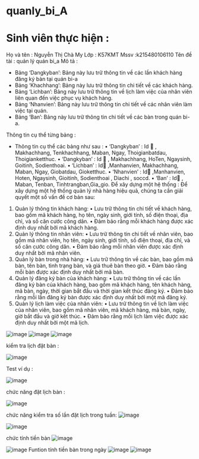 # quanly_bi_A

# Sinh viên thực hiện :
Họ và tên : Nguyễn Thị Chà My
Lớp : K57KMT
Mssv :k215480106110
Tên đề tài : quản lý quán bi_a
Mô tả :
-	Bảng ‘Dangkyban’: Bảng này lưu trữ thông tin về các lần khách hàng đăng ký bàn tại quán bi-a
-	Bảng ‘Khachhang’: Bảng này lưu trữ thông tin chi tiết về các khách hàng.
-	Bảng ‘Lichban’: Bảng này lưu trữ thông tin về lịch làm việc của nhân viên liên quan đến việc phục vụ khách hàng.
-	Bảng ‘Nhanvien’: Bảng này lưu trữ thông tin chi tiết về các nhân viên làm việc tại quán.
-	Bảng ‘Ban’: Bảng này lưu trữ thông tin chi tiết về các bàn trong quán bi-a.


Thông tin cụ thể từng bảng :
-	Thông tin cụ thể các bảng như sau :
•	‘Dangkyban’ : Id  🔑 , Makhachhang, Tenkhachhang, Maban, Ngay, Thoigianbatdau, Thoigianketthuc.
•	‘Dangkyban’ : Id 🔑 , Makhachhang, HoTen, Ngaysinh, Goitinh, Sodienthoai.
•	‘Lichban’ : Id🔑 ,Manhanvien, Makhachhang, Maban, Ngay, Giobatdau, Gioketthuc.
•	‘Nhanvien’ : Id🔑 ,Manhanvien, Hoten, Ngaysinh, Gioitinh, Sodienthoai , Diachi , soccd.
•	‘Ban’ : Id🔑 , Maban, Tenban, Tinhtrangban,Gia_gio.
Để xây dựng một hệ thống :
	Để xây dựng một hệ thống quản lý nhà hàng hiệu quả, chúng ta cần giải quyết một số vấn đề cơ bản sau:
1.	Quản lý thông tin khách hàng:
•	Lưu trữ thông tin chi tiết về khách hàng, bao gồm mã khách hàng, họ tên, ngày sinh, giới tính, số điện thoại, địa chỉ, và số căn cước công dân.
•	Đảm bảo rằng mỗi khách hàng được xác định duy nhất bởi mã khách hàng.
2.	Quản lý thông tin nhân viên:
•	Lưu trữ thông tin chi tiết về nhân viên, bao gồm mã nhân viên, họ tên, ngày sinh, giới tính, số điện thoại, địa chỉ, và số căn cước công dân.
•	Đảm bảo rằng mỗi nhân viên được xác định duy nhất bởi mã nhân viên.
3.	Quản lý bàn trong nhà hàng:
•	Lưu trữ thông tin về các bàn, bao gồm mã bàn, tên bàn, tình trạng bàn, và giá thuê bàn theo giờ.
•	Đảm bảo rằng mỗi bàn được xác định duy nhất bởi mã bàn.
4.	Quản lý đăng ký bàn của khách hàng:
•	Lưu trữ thông tin về các lần đăng ký bàn của khách hàng, bao gồm mã khách hàng, tên khách hàng, mã bàn, ngày, thời gian bắt đầu và thời gian kết thúc đăng ký.
•	Đảm bảo rằng mỗi lần đăng ký bàn được xác định duy nhất bởi một mã đăng ký.
5.	Quản lý lịch làm việc của nhân viên:
•	Lưu trữ thông tin về lịch làm việc của nhân viên, bao gồm mã nhân viên, mã khách hàng, mã bàn, ngày, giờ bắt đầu và giờ kết thúc.
•	Đảm bảo rằng mỗi lịch làm việc được xác định duy nhất bởi một mã lịch.


![image](https://github.com/mycutedangiuuuuuuu/quanly_bi_A/assets/168768223/66955842-7a41-4f78-b1f5-c4788cb89a84)
![image](https://github.com/mycutedangiuuuuuuu/quanly_bi_A/assets/168768223/8cd9bf90-d8e6-424c-9daf-64b0149feeac)
![image](https://github.com/mycutedangiuuuuuuu/quanly_bi_A/assets/168768223/5494bfde-da59-48df-96ad-ff22c8da499d)

kiểm tra lịch đặt bàn :

![image](https://github.com/mycutedangiuuuuuuu/quanly_bi_A/assets/168768223/9e9d91ae-cf11-4d65-beca-4b94a1f90503)

Test ví dụ :

![image](https://github.com/mycutedangiuuuuuuu/quanly_bi_A/assets/168768223/b37b4ddc-ee29-4053-9901-48ede59ab634)

chức năng đặt lịch bàn :

![image](https://github.com/mycutedangiuuuuuuu/quanly_bi_A/assets/168768223/080e0a8c-a081-4b80-9812-c3c71b5d005c)

chức năng kiểm tra số lần đặt lịch trong tuần:
![image](https://github.com/mycutedangiuuuuuuu/quanly_bi_A/assets/168768223/5bbfcb6b-23bb-40fe-8556-55ccd4b2b956)

![image](https://github.com/mycutedangiuuuuuuu/quanly_bi_A/assets/168768223/96bf02fe-9edb-457f-b0d7-e1105e9fbc0c)

chức tính tiền bàn 
![image](https://github.com/mycutedangiuuuuuuu/quanly_bi_A/assets/168768223/8e2868e0-760a-465a-ad8c-f832291fe215)

![image](https://github.com/mycutedangiuuuuuuu/quanly_bi_A/assets/168768223/d6d25fd1-ced9-444b-ad1e-3322c83581e5)
Funtion tính tiền bàn trong ngày 
![image](https://github.com/mycutedangiuuuuuuu/quanly_bi_A/assets/168768223/f5c907a5-334a-4e16-9055-6dc86f2b56db)
![image](https://github.com/mycutedangiuuuuuuu/quanly_bi_A/assets/168768223/a83dfe28-ca8b-487f-8618-0d6b7c45111b)










